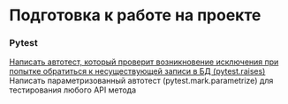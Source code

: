 # Подготовка к работе на проекте

### Pytest
[Написать автотест, который проверит возникновение исключения при попытке обратиться к несуществующей записи в БД (pytest.raises)](https://github.com/Amartyanov1974/preparation_for_the_internship/blob/b8191db2df872e013f321a9a89d82e0b57ed3cd7/py_test/tests.py#L9)<br>
Написать параметризованный автотест (pytest.mark.parametrize) для тестирования любого API метода
